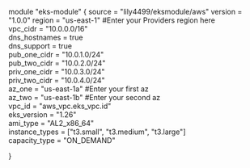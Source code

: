 module "eks-module" { 
  source         = "lily4499/eksmodule/aws"
  version        = "1.0.0" 
  region         = "us-east-1"   #Enter your Providers region here  
  vpc_cidr       = "10.0.0.0/16"  
  dns_hostnames  = true  
  dns_support    = true  
  pub_one_cidr   = "10.0.1.0/24"  
  pub_two_cidr   = "10.0.2.0/24"  
  priv_one_cidr  = "10.0.3.0/24"  
  priv_two_cidr  = "10.0.4.0/24"  
  az_one         = "us-east-1a"  #Enter your first az  
  az_two         = "us-east-1b"  #Enter your second az  
  vpc_id         = "aws_vpc.eks_vpc.id"  
  eks_version    = "1.26"  
  ami_type       = "AL2_x86_64"  
  instance_types = ["t3.small", "t3.medium", "t3.large"]  
  capacity_type  = "ON_DEMAND"  
  
}  
